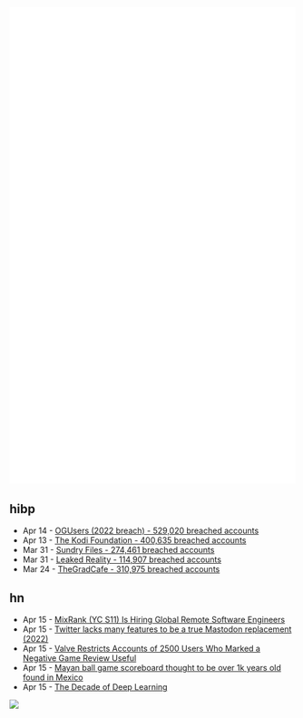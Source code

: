 ![Metrics](https://raw.githubusercontent.com/phixion/phixion/master/metrics.svg)

## hibp

<!--
for https://github.com/phixion/phixion/blob/main/.github/workflows/feeds.yml
-->
<!--START_SECTION:haveibeenpwnd-->
- Apr 14 - [OGUsers (2022 breach) - 529,020 breached accounts](https://haveibeenpwned.com/PwnedWebsites#OGUsers2022)
- Apr 13 - [The Kodi Foundation - 400,635 breached accounts](https://haveibeenpwned.com/PwnedWebsites#KodiFoundation)
- Mar 31 - [Sundry Files - 274,461 breached accounts](https://haveibeenpwned.com/PwnedWebsites#SundryFiles)
- Mar 31 - [Leaked Reality - 114,907 breached accounts](https://haveibeenpwned.com/PwnedWebsites#LeakedReality)
- Mar 24 - [TheGradCafe - 310,975 breached accounts](https://haveibeenpwned.com/PwnedWebsites#TheGradCafe)
<!--END_SECTION:haveibeenpwnd-->

## hn

<!--
for https://github.com/phixion/phixion/blob/main/.github/workflows/feeds.yml
-->
<!--START_SECTION:hn-->
- Apr 15 - [MixRank (YC S11) Is Hiring Global Remote Software Engineers](https://news.ycombinator.com/item?id=35578305)
- Apr 15 - [Twitter lacks many features to be a true Mastodon replacement (2022)](https://aus.social/@ajsadauskas/109334791235861940)
- Apr 15 - [Valve Restricts Accounts of 2500 Users Who Marked a Negative Game Review Useful](https://tech.slashdot.org/story/23/04/14/175246/valve-restricts-accounts-of-2500-users-who-marked-a-negative-game-review-useful)
- Apr 15 - [Mayan ball game scoreboard thought to be over 1k years old found in Mexico](https://www.theguardian.com/world/2023/apr/11/mayan-ball-game-scoreboard-chichen-itza-mexico)
- Apr 15 - [The Decade of Deep Learning](https://bmk.sh/2019/12/31/The-Decade-of-Deep-Learning/)
<!--END_SECTION:hn-->

<!--
for https://yhype.me
-->
![](https://hit.yhype.me/github/profile?user_id=13013670)
